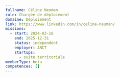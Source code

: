 ```yaml
---
fullname: Céline Neuman
role: Chargée de déploiement
domaine: Déploiement
link: https://www.linkedin.com/in/celine-neuman/
missions:
  - start: 2024-03-18
    end: 2025-12-31
    status: independent
    employer: ANCT
    startups:
      - suite.territoriale
memberType: beta
competences: []
---
```


